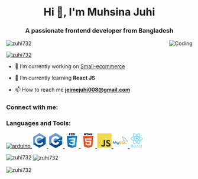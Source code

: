 <h1 align="center">Hi 👋, I'm Muhsina Juhi</h1>
<h3 align="center">A passionate frontend developer from Bangladesh</h3>

<img align="right" src="https://komarev.com/ghpvc/?username=zuhi732&label=Profile%20views&color=0e75b6&style=flat" alt="Coding" />

<p align="left"> <img src="https://komarev.com/ghpvc/?username=zuhi732&label=Profile%20views&color=0e75b6&style=flat" alt="zuhi732" /> </p>

<p align="left"> <a href="https://github.com/ryo-ma/github-profile-trophy"><img src="https://github-profile-trophy.vercel.app/?username=zuhi732" alt="zuhi732" /></a> </p>

- 🔭 I’m currently working on [Small-ecommerce](https://github.com/koli-pal/Small-ecommerce)

- 🌱 I’m currently learning **React JS**

- 📫 How to reach me **jeimejuhi008@gmail.com**

<h3 align="left">Connect with me:</h3>
<p align="left">
</p>

<h3 align="left">Languages and Tools:</h3>
<p align="left"> <a href="https://www.arduino.cc/" target="_blank" rel="noreferrer"> <img src="https://cdn.worldvectorlogo.com/logos/arduino-1.svg" alt="arduino" width="40" height="40"/> </a> <a href="https://www.cprogramming.com/" target="_blank" rel="noreferrer"> <img src="https://raw.githubusercontent.com/devicons/devicon/master/icons/c/c-original.svg" alt="c" width="40" height="40"/> </a> <a href="https://www.w3schools.com/cpp/" target="_blank" rel="noreferrer"> <img src="https://raw.githubusercontent.com/devicons/devicon/master/icons/cplusplus/cplusplus-original.svg" alt="cplusplus" width="40" height="40"/> </a> <a href="https://www.w3schools.com/css/" target="_blank" rel="noreferrer"> <img src="https://raw.githubusercontent.com/devicons/devicon/master/icons/css3/css3-original-wordmark.svg" alt="css3" width="40" height="40"/> </a> <a href="https://www.w3.org/html/" target="_blank" rel="noreferrer"> <img src="https://raw.githubusercontent.com/devicons/devicon/master/icons/html5/html5-original-wordmark.svg" alt="html5" width="40" height="40"/> </a> <a href="https://developer.mozilla.org/en-US/docs/Web/JavaScript" target="_blank" rel="noreferrer"> <img src="https://raw.githubusercontent.com/devicons/devicon/master/icons/javascript/javascript-original.svg" alt="javascript" width="40" height="40"/> </a> <a href="https://www.mysql.com/" target="_blank" rel="noreferrer"> <img src="https://raw.githubusercontent.com/devicons/devicon/master/icons/mysql/mysql-original-wordmark.svg" alt="mysql" width="40" height="40"/> </a> <a href="https://reactjs.org/" target="_blank" rel="noreferrer"> <img src="https://raw.githubusercontent.com/devicons/devicon/master/icons/react/react-original-wordmark.svg" alt="react" width="40" height="40"/> </a> </p>

<p><img align="left" src="https://github-readme-stats.vercel.app/api/top-langs?username=zuhi732&show_icons=true&locale=en&layout=compact" alt="zuhi732" /></p>

<p>&nbsp;<img align="center" src="https://github-readme-stats.vercel.app/api?username=zuhi732&show_icons=true&locale=en" alt="zuhi732" /></p>

<p><img align="center" src="https://github-readme-streak-stats.herokuapp.com/?user=zuhi732&" alt="zuhi732" /></p>

